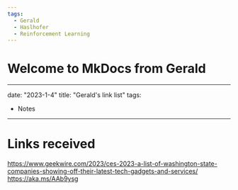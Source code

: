 ```yaml
---
tags:
  - Gerald
  - Haslhofer
  - Reinforcement Learning
---
```


# Welcome to MkDocs from Gerald


---
date: "2023-1-4"
title: "Gerald's link list"
tags: 
  - Notes
---

# Links received

https://www.geekwire.com/2023/ces-2023-a-list-of-washington-state-companies-showing-off-their-latest-tech-gadgets-and-services/
https://aka.ms/AAb9ysg
